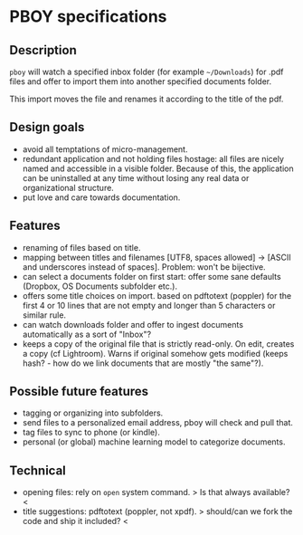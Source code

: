 # PBOY specifications

## Description

`pboy` will watch a specified inbox folder (for example `~/Downloads`) for .pdf files and offer to import them into another specified documents folder.

This import moves the file and renames it according to the title of the pdf.

## Design goals

- avoid all temptations of micro-management.
- redundant application and not holding files hostage: all files are nicely named and accessible in a visible folder. Because of this, the application can be uninstalled at any time without losing any real data or organizational structure.
- put love and care towards documentation.


## Features

- renaming of files based on title.
- mapping between titles and filenames [UTF8, spaces allowed] -> [ASCII and underscores instead of spaces]. Problem: won't be bijective.
- can select a documents folder on first start: offer some sane defaults (Dropbox, OS Documents subfolder etc.).
- offers some title choices on import. based on pdftotext (poppler) for the first 4 or 10 lines that are not empty and longer than 5 characters or similar rule.
- can watch downloads folder and offer to ingest documents automatically as a sort of "Inbox"?
- keeps a copy of the original file that is strictly read-only. On edit, creates a copy (cf Lightroom). Warns if original somehow gets modified (keeps hash? - how do we link documents that are mostly "the same"?).


## Possible future features

- tagging or organizing into subfolders.
- send files to a personalized email address, pboy will check and pull that.
- tag files to sync to phone (or kindle).
- personal (or global) machine learning model to categorize documents.


## Technical

- opening files: rely on `open` system command. > Is that always available? <
- title suggestions: pdftotext (poppler, not xpdf). > should/can we fork the code and ship it included? <

